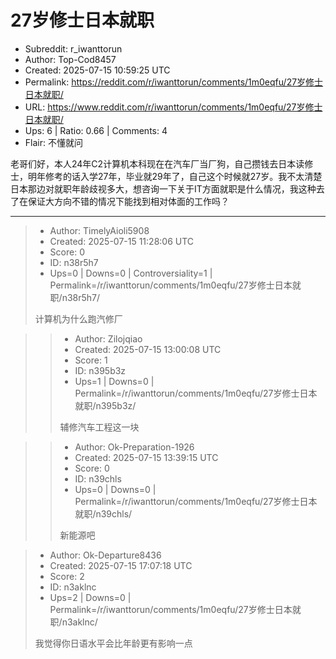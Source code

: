 # 27岁修士日本就职

- Subreddit: r_iwanttorun
- Author: Top-Cod8457
- Created: 2025-07-15 10:59:25 UTC
- Permalink: https://reddit.com/r/iwanttorun/comments/1m0eqfu/27岁修士日本就职/
- URL: https://www.reddit.com/r/iwanttorun/comments/1m0eqfu/27岁修士日本就职/
- Ups: 6 | Ratio: 0.66 | Comments: 4
- Flair: 不懂就问


老哥们好，本人24年C2计算机本科现在在汽车厂当厂狗，自己攒钱去日本读修士，明年修考的话入学27年，毕业就29年了，自己这个时候就27岁。我不太清楚日本那边对就职年龄歧视多大，想咨询一下关于IT方面就职是什么情况，我这种去了在保证大方向不错的情况下能找到相对体面的工作吗？


---

> - Author: TimelyAioli5908
> - Created: 2025-07-15 11:28:06 UTC
> - Score: 0
> - ID: n38r5h7
> - Ups=0 | Downs=0 | Controversiality=1 | Permalink=/r/iwanttorun/comments/1m0eqfu/27岁修士日本就职/n38r5h7/
>
> 计算机为什么跑汽修厂

>> - Author: Zilojqiao
>> - Created: 2025-07-15 13:00:08 UTC
>> - Score: 1
>> - ID: n395b3z
>> - Ups=1 | Downs=0 | Permalink=/r/iwanttorun/comments/1m0eqfu/27岁修士日本就职/n395b3z/
>>
>> 辅修汽车工程这一块

>> - Author: Ok-Preparation-1926
>> - Created: 2025-07-15 13:39:15 UTC
>> - Score: 0
>> - ID: n39chls
>> - Ups=0 | Downs=0 | Permalink=/r/iwanttorun/comments/1m0eqfu/27岁修士日本就职/n39chls/
>>
>> 新能源吧

> - Author: Ok-Departure8436
> - Created: 2025-07-15 17:07:18 UTC
> - Score: 2
> - ID: n3aklnc
> - Ups=2 | Downs=0 | Permalink=/r/iwanttorun/comments/1m0eqfu/27岁修士日本就职/n3aklnc/
>
> 我觉得你日语水平会比年龄更有影响一点
